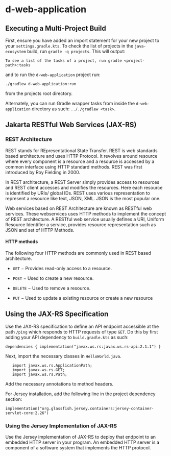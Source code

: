 # d-web-application

## Executing a Multi-Project Build
First, ensure you have added an import statement for your new project
to your `settings.gradle.kts`. To check the list of projects in the 
`java-ecosystem` build, run `gradle -q projects`.
This will output:

`To see a list of the tasks of a project, run gradle <project-path>:tasks`

and to run the `d-web-application` project run:

`./gradlew d-web-application:run`
 
from the projects root directory.
 
Alternately, you can run Gradle wrapper tasks from inside the `d-web-application`
directory as such: `.././gradlew <task>`.
 
## Jakarta RESTful Web Services (JAX-RS)

### REST Architecture
REST stands for REpresentational State Transfer. REST is web standards based architecture and uses 
HTTP Protocol. It revolves around resource where every component is a resource and a resource is 
accessed by a common interface using HTTP standard methods. REST was first introduced by Roy 
Fielding in 2000.

In REST architecture, a REST Server simply provides access to resources and REST client 
accesses and modifies the resources. Here each resource is identified by URIs/ global 
IDs. REST uses various representation to represent a resource like text, JSON, XML. 
JSON is the most popular one.

Web services based on REST Architecture are known as RESTful web services. 
These webservices uses HTTP methods to implement the concept of REST architecture.
A RESTful web service usually defines a URI, Uniform Resource Identifier a 
service, provides resource representation such as JSON and set of HTTP Methods.

#### HTTP methods
The following four HTTP methods are commonly used in REST based architecture.

* `GET` − Provides read-only access to a resource.

* `POST` − Used to create a new resource.

* `DELETE` − Used to remove a resource.

* `PUT` − Used to update a existing resource or create a new resource


## Using the JAX-RS Specification
Use the JAX-RS specification to define an API endpoint accessible at the 
path `/ping` which responds to HTTP requests of type `GET`. 
Do this by first adding your API dependency to `build.gradle.kts` as such:

`dependencies {
     implementation("javax.ws.rs:javax.ws.rs-api:2.1.1")
 }`
 
 Next, import the necessary classes in `HelloWorld.java`. 

       import javax.ws.rs.ApplicationPath;
       import javax.ws.rs.GET;
       import javax.ws.rs.Path;
Add the necessary annotations to method headers.

For Jersey installation, add the following line in the project dependency
section:

`implementation("org.glassfish.jersey.containers:jersey-container-servlet-core:2.26")`

### Using the Jersey Implementation of JAX-RS
Use the Jersey implementation of JAX-RS to deploy that endpoint to an embedded 
HTTP server in your program. An embedded HTTP server is a component of a 
software system that implements the HTTP protocol.

